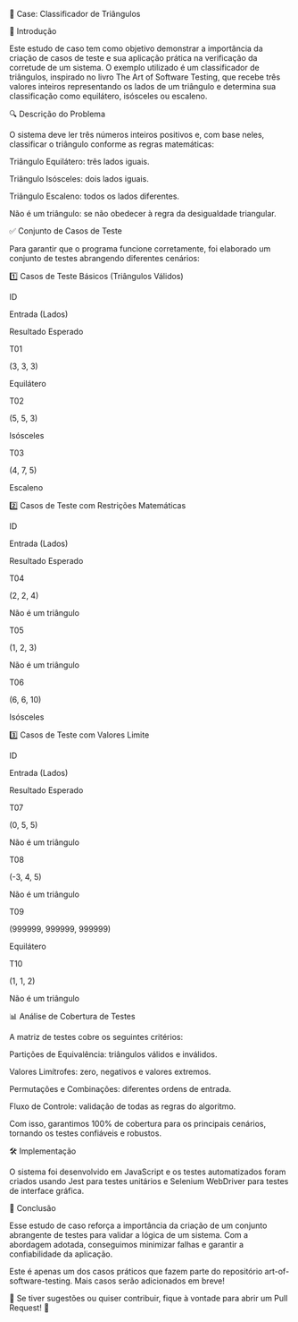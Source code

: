 📌 Case: Classificador de Triângulos

🎯 Introdução

Este estudo de caso tem como objetivo demonstrar a importância da criação de casos de teste e sua aplicação prática na verificação da corretude de um sistema. O exemplo utilizado é um classificador de triângulos, inspirado no livro The Art of Software Testing, que recebe três valores inteiros representando os lados de um triângulo e determina sua classificação como equilátero, isósceles ou escaleno.

🔍 Descrição do Problema

O sistema deve ler três números inteiros positivos e, com base neles, classificar o triângulo conforme as regras matemáticas:

Triângulo Equilátero: três lados iguais.

Triângulo Isósceles: dois lados iguais.

Triângulo Escaleno: todos os lados diferentes.

Não é um triângulo: se não obedecer à regra da desigualdade triangular.

✅ Conjunto de Casos de Teste

Para garantir que o programa funcione corretamente, foi elaborado um conjunto de testes abrangendo diferentes cenários:

1️⃣ Casos de Teste Básicos (Triângulos Válidos)

ID

Entrada (Lados)

Resultado Esperado

T01

(3, 3, 3)

Equilátero

T02

(5, 5, 3)

Isósceles

T03

(4, 7, 5)

Escaleno

2️⃣ Casos de Teste com Restrições Matemáticas

ID

Entrada (Lados)

Resultado Esperado

T04

(2, 2, 4)

Não é um triângulo

T05

(1, 2, 3)

Não é um triângulo

T06

(6, 6, 10)

Isósceles

3️⃣ Casos de Teste com Valores Limite

ID

Entrada (Lados)

Resultado Esperado

T07

(0, 5, 5)

Não é um triângulo

T08

(-3, 4, 5)

Não é um triângulo

T09

(999999, 999999, 999999)

Equilátero

T10

(1, 1, 2)

Não é um triângulo

📊 Análise de Cobertura de Testes

A matriz de testes cobre os seguintes critérios:

Partições de Equivalência: triângulos válidos e inválidos.

Valores Limítrofes: zero, negativos e valores extremos.

Permutações e Combinações: diferentes ordens de entrada.

Fluxo de Controle: validação de todas as regras do algoritmo.

Com isso, garantimos 100% de cobertura para os principais cenários, tornando os testes confiáveis e robustos.

🛠️ Implementação

O sistema foi desenvolvido em JavaScript e os testes automatizados foram criados usando Jest para testes unitários e Selenium WebDriver para testes de interface gráfica.

🚀 Conclusão

Esse estudo de caso reforça a importância da criação de um conjunto abrangente de testes para validar a lógica de um sistema. Com a abordagem adotada, conseguimos minimizar falhas e garantir a confiabilidade da aplicação.

Este é apenas um dos casos práticos que fazem parte do repositório art-of-software-testing. Mais casos serão adicionados em breve!

📌 Se tiver sugestões ou quiser contribuir, fique à vontade para abrir um Pull Request! 🚀
